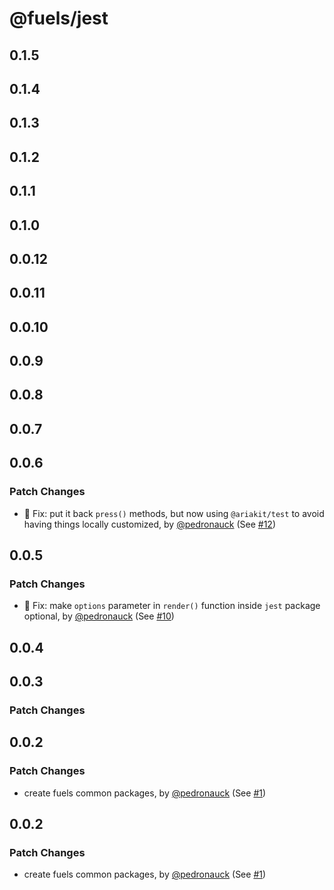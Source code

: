 # @fuels/jest

## 0.1.5

## 0.1.4

## 0.1.3

## 0.1.2

## 0.1.1

## 0.1.0

## 0.0.12

## 0.0.11

## 0.0.10

## 0.0.9

## 0.0.8

## 0.0.7

## 0.0.6

### Patch Changes

- 🐞 Fix: put it back `press()` methods, but now using `@ariakit/test` to avoid having things locally customized, by [@pedronauck](https://github.com/pedronauck) (See [#12](https://github.com/FuelLabs/fuels-npm-packs/pull/12))

## 0.0.5

### Patch Changes

- 🐞 Fix: make `options` parameter in `render()` function inside `jest` package optional, by [@pedronauck](https://github.com/pedronauck) (See [#10](https://github.com/FuelLabs/fuels-npm-packs/pull/10))

## 0.0.4

## 0.0.3

### Patch Changes

## 0.0.2

### Patch Changes

- create fuels common packages, by [@pedronauck](https://github.com/pedronauck) (See [#1](https://github.com/FuelLabs/fuels-npm-packs/pull/1))

## 0.0.2

### Patch Changes

- create fuels common packages, by [@pedronauck](https://github.com/pedronauck) (See [#1](https://github.com/FuelLabs/fuels-npm-packs/pull/1))
